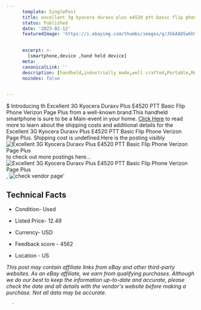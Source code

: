 ```yaml
---
      template: SinglePost
      title: excellent 3g kyocera duraxv plus e4520 ptt basic flip phone verizon page plus
      status: Published
      date: '2023-02-12'
      featuredImage: 'https://i.ebayimg.com/thumbs/images/g/JGkAAOSw6h9djjdj/s-l225.jpg'
       

      excerpt: >-
        [smartphone,device ,hand held device]
      meta:
      canonicalLink: ''
      description: [handheld,industrially made,well crafted,Portable,Mobile,Compact,Convenient,Lightweight,Maneuverable,Man-portable,Miniature,Carriable,Hand-held,Light,Holdable,Transportable,Mobile device,Pocket-sized,On-the-go,Wireless,Cordless,Compact size,Convenient size, smartphone,device ,hand held device]
      noindex: false
      

---
```

$
      Introducing th Excellent 3G Kyocera Duraxv Plus E4520 PTT Basic Flip Phone Verizon Page Plus from a well-known brand.This handheld smartphone is sure to be a Main-event in your home. [Click Here](https://www.ebay.com/itm/293458748732?hash=item445381253c%3Ag%3AJGkAAOSw6h9djjdj&mkevt=1&mkcid=1&mkrid=711-53200-19255-0&campid=%253CePNCampaignId%253E&customid=%253CreferenceId%253E&toolid=10049) to read more to learn about the shipping costs and additional details for the Excellent 3G Kyocera Duraxv Plus E4520 PTT Basic Flip Phone Verizon Page Plus. Shipping cost is undefined.Here is the posting visibly ![Excellent 3G Kyocera Duraxv Plus E4520 PTT Basic Flip Phone Verizon Page Plus](https://i.ebayimg.com/thumbs/images/g/JGkAAOSw6h9djjdj/s-l225.jpg) to check out more postings here... ![Excellent 3G Kyocera Duraxv Plus E4520 PTT Basic Flip Phone Verizon Page Plus](https://i.ebayimg.com/images/g/JGkAAOSw6h9djjdj/s-l1600.jpg), ![check vendor page](https://origin-galleryplus.ebayimg.com/ws/web/293458748732_2_0_1/225x225.jpg,https://origin-galleryplus.ebayimg.com/ws/web/293458748732_3_0_1/225x225.jpg)'

      

 ## Technical Facts 



     
      

 - Condition- Used 


      

 - Listed Price- 12.49 


      

 - Currency- USD 


      

 - Feedback score - 4562 


      

 - Location - US 


      
      

 *_This post may contain affiliate links from eBay and other third-party websites. As an eBay affiliate, we earn from qualifying purchases. Although we do our best to keep the information up-to-date and accurate, please check the date and all details with the vendor's website before making a purchase. Not all data may be accurate._*




      -
